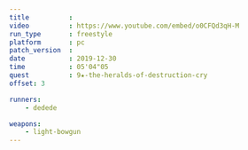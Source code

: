 ```yaml
---
title          :
video          : https://www.youtube.com/embed/o0CFQd3qH-M
run_type       : freestyle
platform       : pc
patch_version  :
date           : 2019-12-30
time           : 05'04"05
quest          : 9★-the-heralds-of-destruction-cry
offset: 3

runners:
    - dedede

weapons:
    - light-bowgun
---
```

